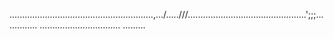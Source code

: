 .........................................................,.../.....///...............................................';;;..............
................................
.........




